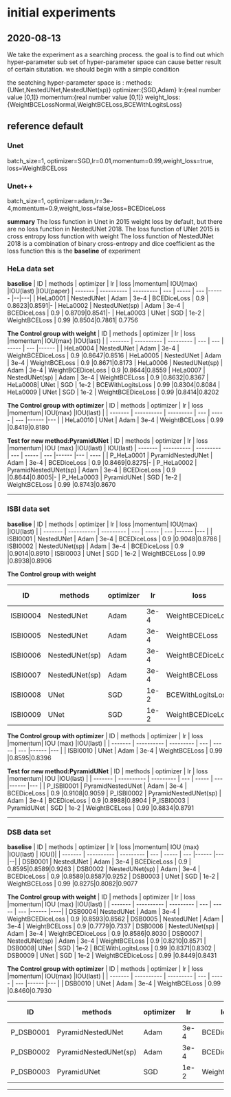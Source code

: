 # initial  experiments
## 2020-08-13
We take the experiment as a searching process. the goal is to find out which hyper-parameter sub set of hyper-parameter space can cause better result of certain  situtation.
we should begin with a simple condition

the seatching hyper-parameter space is :
methods:{UNet,NestedUNet,NestedUNet(sp)}
optimizer:{SGD,Adam}
lr:{real number value [0,1]}
momentum:{real number value [0,1]}
weight_loss:{WeightBCELossNormal,WeightBCELoss,BCEWithLogitsLoss}
## reference default
### Unet
batch_size=1, optimizer=SGD,lr=0.01,momentum=0.99,weight_loss=true, loss=WeightBCELoss

### Unet++
batch_size=1, optimizer=adam,lr=3e-4,momentum=0.9,weight_loss=false,loss=BCEDiceLoss

**summary**
The loss function in Unet in 2015 weight loss by default, but there are no loss function  in NestedUNet 2018. 
The loss function of UNet 2015 is cross entropy loss  function with weight
The loss function of NestedUNet 2018 is a combination of binary cross-entropy and dice coefficient as the loss function
this is the **baseline** of experiment

### HeLa data set
**baselise**
| ID      | methods    | optimizer | lr  | loss |momentum| IOU(max)    |IOU(last)    |IOU(paper)
| ------- | ---------- | --------- | --- | ----- | --- |------ |--|---|
| HeLa0001 | NestedUNet       | Adam      | 3e-4 | BCEDiceLoss   | 0.9 | 0.8623|0.8591|-
| HeLa0002 | NestedUNet(sp)       | Adam       | 3e-4 | BCEDiceLoss   | 0.9 | 0.8709|0.8541|-
| HeLa0003 | UNet       | SGD       | 1e-2 | WeightBCELoss   | 0.99 |0.8504|0.7861| 0.7756

**The Control group with weight**
| ID      | methods    | optimizer | lr  | loss |momentum| IOU(max)    |IOU(last)    |
| ------- | ---------- | --------- | --- | --- | ----- | --- |------ |
| HeLa0004 | NestedUNet       | Adam      | 3e-4 | WeightBCEDiceLoss   | 0.9 |0.8647|0.8516
| HeLa0005 | NestedUNet       | Adam      | 3e-4 | WeightBCELoss   | 0.9 |0.8671|0.8173
| HeLa0006 | NestedUNet(sp)       | Adam       | 3e-4 | WeightBCEDiceLoss   | 0.9 |0.8644|0.8559
| HeLa0007 | NestedUNet(sp)       | Adam       | 3e-4 | WeightBCELoss   | 0.9 |0.8632|0.8367
| HeLa0008| UNet       | SGD       | 1e-2 | BCEWithLogitsLoss   | 0.99 |0.8304|0.8084
| HeLa0009 | UNet       | SGD       | 1e-2 | WeightBCEDiceLoss   | 0.99 |0.8414|0.8202

**The Control group with optimizer**
| ID      | methods    | optimizer | lr  | loss |momentum| IOU(max)    |IOU(last)    |
| ------- | ---------- | --------- | --- | ----- | --- |------ |--- | 
| HeLa0010 | UNet       | Adam       | 3e-4 | WeightBCELoss   | 0.99 |0.8419|0.8180

**Test for new method:PyramidUNet**
| ID      | methods    | optimizer | lr  | loss |momentum| IOU (max)   |IOU(last)    | IOU(last)
| ------- | ---------- | --------- | --- | ----- | --- |------ |--- | ---- |
| P_HeLa0001 | PyramidNestedUNet       | Adam      | 3e-4 | BCEDiceLoss   | 0.9 |0.8469|0.8275|-
| P_HeLa0002 | PyramidNestedUNet(sp)       | Adam       | 3e-4 | BCEDiceLoss   | 0.9 |0.8644|0.8005|-
| P_HeLa0003 | PyramidUNet       | SGD       | 1e-2 | WeightBCELoss   | 0.99 |0.8743|0.8670

***
### ISBI data set
**baselise**
| ID      | methods    | optimizer | lr  | loss |momentum| IOU(max)    |IOU(last)    |
| ------- | ---------- | --------- | --- | ----- | --- |------ |--- |
| ISBI0001 | NestedUNet       | Adam      | 3e-4 | BCEDiceLoss   | 0.9 |0.9048|0.8786
| ISBI0002 | NestedUNet(sp)       | Adam       | 3e-4 | BCEDiceLoss   | 0.9 |0.9014|0.8910
| ISBI0003 | UNet       | SGD       | 1e-2 | WeightBCELoss   | 0.99 |0.8938|0.8906

**The Control group with weight**

| ID      | methods    | optimizer | lr  | loss |momentum| IOU   (max) |IOU(last)    |
| ------- | ---------- | --------- | --- | ----- | --- |------ |--- |
| ISBI0004 | NestedUNet       | Adam      | 3e-4 | WeightBCEDiceLoss   | 0.9 |0.8987|0.8888
| ISBI0005 | NestedUNet       | Adam      | 3e-4 | WeightBCELoss   | 0.9 |0.8938|0.8711
| ISBI0006 | NestedUNet(sp)       | Adam       | 3e-4 | WeightBCEDiceLoss   | 0.9 |0.8999|0.8855
| ISBI0007 | NestedUNet(sp)       | Adam       | 3e-4 | WeightBCELoss   | 0.9 |0.8956|0.8793
| ISBI0008| UNet       | SGD       | 1e-2 | BCEWithLogitsLoss   | 0.99 |0.8995|0.8983
| ISBI0009 | UNet       | SGD       | 1e-2 | WeightBCEDiceLoss   | 0.99 |0.9023|0.9012

**The Control group with optimizer**
| ID      | methods    | optimizer | lr  | loss |momentum| IOU (max)   |IOU(last)    |
| ------- | ---------- | --------- | --- | ----- | --- |------ |--- |
| ISBI0010 | UNet       | Adam       | 3e-4 | WeightBCELoss   | 0.99 |0.8595|0.8396

**Test for new method:PyramidUNet**
| ID      | methods    | optimizer | lr  | loss |momentum| IOU    |IOU(last)    |
| ------- | ---------- | --------- | --- | ----- | --- |------ |--- |
| P_ISBI0001 | PyramidNestedUNet       | Adam      | 3e-4 | BCEDiceLoss   | 0.9 |0.9108|0.9059
| P_ISBI0002 | PyramidNestedUNet(sp)       | Adam       | 3e-4 | BCEDiceLoss   | 0.9 |0.8988|0.8904
| P_ISBI0003 | PyramidUNet       | SGD       | 1e-2 | WeightBCELoss   | 0.99 |0.8834|0.8791
***
### DSB data set
**baselise**
| ID      | methods    | optimizer | lr  | loss |momentum| IOU (max)   |IOU(last)    | IOU()|
| ------- | ---------- | --------- | --- | ----- | --- |------ |--- |--|
| DSB0001 | NestedUNet       | Adam      | 3e-4 | BCEDiceLoss   | 0.9 | 0.8595|0.8589|0.9263
| DSB0002 | NestedUNet(sp)       | Adam       | 3e-4 | BCEDiceLoss   | 0.9 |0.8589|0.8587|0.9252
| DSB0003 | UNet       | SGD       | 1e-2 | WeightBCELoss   | 0.99 |0.8275|0.8082|0.9077

**The Control group with weight**
| ID      | methods    | optimizer | lr  | loss |momentum| IOU (max)   |IOU(last)    |
| ------- | ---------- | --------- | --- | ----- | --- |------ |----|
| DSB0004| NestedUNet       | Adam      | 3e-4 | WeightBCEDiceLoss   | 0.9 |0.8593|0.8562
| DSB0005 | NestedUNet       | Adam      | 3e-4 | WeightBCELoss   | 0.9 |0.7779|0.7337
| DSB0006 | NestedUNet(sp)       | Adam       | 3e-4 | WeightBCEDiceLoss   | 0.9 |0.8586|0.8030
| DSB0007 | NestedUNet(sp)       | Adam       | 3e-4 | WeightBCELoss   | 0.9 |0.8210|0.8571
| DSB0008| UNet       | SGD       | 1e-2 | BCEWithLogitsLoss   | 0.99 |0.8371|0.8302
| DSB0009 | UNet       | SGD       | 1e-2 | WeightBCEDiceLoss   | 0.99 |0.8449|0.8431

**The Control group with optimizer**
| ID      | methods    | optimizer | lr  | loss |momentum| IOU(max)    |IOU(last)    |
| ------- | ---------- | --------- | --- | ----- | --- |------ |--- |
| DSB0010 | UNet       | Adam       | 3e-4 | WeightBCELoss   | 0.99 |0.8460|0.7930

| ID      | methods    | optimizer | lr  | loss |momentum| IOU (max)   |IOU(last)    |
| ------- | ---------- | --------- | --- | ----- | --- |------ |--- |
| P_DSB0001 | PyramidNestedUNet       | Adam      | 3e-4 | BCEDiceLoss   | 0.9 |0.8594|0.8579
| P_DSB0002 | PyramidNestedUNet(sp)       | Adam       | 3e-4 | BCEDiceLoss   | 0.9 |0.8593|0.8574
| P_DSB0003 | PyramidUNet       | SGD       | 1e-2 | WeightBCELoss   | 0.99 |0.8391|0.8360
***

